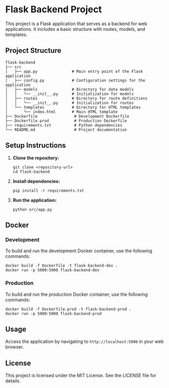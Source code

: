 # Flask Backend Project

This project is a Flask application that serves as a backend for web applications. It includes a basic structure with routes, models, and templates.

## Project Structure

```
flask-backend
├── src
│   ├── app.py               # Main entry point of the Flask application
│   ├── config.py            # Configuration settings for the application
│   ├── models               # Directory for data models
│   │   └── __init__.py      # Initialization for models
│   ├── routes               # Directory for route definitions
│   │   └── __init__.py      # Initialization for routes
│   └── templates            # Directory for HTML templates
│       └── index.html       # Main HTML template
├── Dockerfile                # Development Dockerfile
├── Dockerfile.prod           # Production Dockerfile
├── requirements.txt          # Python dependencies
└── README.md                 # Project documentation
```

## Setup Instructions

1. **Clone the repository:**
   ```
   git clone <repository-url>
   cd flask-backend
   ```

2. **Install dependencies:**
   ```
   pip install -r requirements.txt
   ```

3. **Run the application:**
   ```
   python src/app.py
   ```

## Docker

### Development

To build and run the development Docker container, use the following commands:

```
docker build -f Dockerfile -t flask-backend-dev .
docker run -p 5000:5000 flask-backend-dev
```

### Production

To build and run the production Docker container, use the following commands:

```
docker build -f Dockerfile.prod -t flask-backend-prod .
docker run -p 5000:5000 flask-backend-prod
```

## Usage

Access the application by navigating to `http://localhost:5000` in your web browser.

## License

This project is licensed under the MIT License. See the LICENSE file for details.